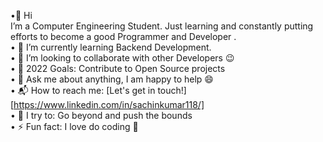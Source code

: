  •👋 Hi<br>
        I’m a Computer Engineering Student. Just learning and constantly putting efforts to become a good Programmer and Developer .<br>
•	🔭 I’m currently learning Backend Development.<br>
•	👯 I’m looking to collaborate with other Developers 😉<br>
•	🥅 2022 Goals: Contribute to Open Source projects<br>
•	💬 Ask me about anything, I am happy to help 😄<br>
•	📬 How to reach me: [Let's get in touch!][https://www.linkedin.com/in/sachinkumar118/]<br>
•	🧗 I try to: Go beyond and push the bounds<br>
•	⚡ Fun fact: I love do coding 🙌<br>


<!---
sachinkumar118/sachinkumar118 is a ✨ special ✨ repository because its `README.md` (this file) appears on your GitHub profile.
You can click the Preview link to take a look at your changes.
--->
